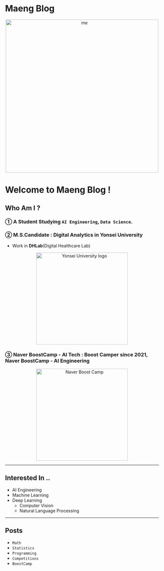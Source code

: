# Maeng Blog



<p align="center"><img src="https://user-images.githubusercontent.com/37925813/104890300-bcb59680-59b2-11eb-8d5f-044b681f1783.jpg" alt="me" width="500"/></p>

# Welcome to Maeng Blog !




## Who Am I ?

### ①  A Student Studying `AI Engineering`, `Data Science`.

### ②  **M.S.Candidate** : Digital Analytics in Yonsei University

- Work in **DHLab**(Digital Healthcare Lab)

<p align="center"><img src="https://user-images.githubusercontent.com/37925813/104892221-436b7300-59b5-11eb-96aa-f2a73a8657ae.png" alt="Yonsei University logo" width="300"/></p>

### ③ **Naver BoostCamp - AI Tech** : Boost Camper since 2021, Naver BoostCamp - AI Engineering

<p align="center"><img src="https://user-images.githubusercontent.com/37925813/104892123-259e0e00-59b5-11eb-9c38-8de4e19c8ab3.png" alt="Naver Boost Camp" width="300"/></p>

---

## Interested In ..

- AI Engineering 
- Machine Learning
- Deep Learning
  - Computer Vision
  - Natural Language Processing

---

## Posts

- `Math`
- `Statistics`
- `Programming`
- `Competitions`
- `BoostCamp`

</html>